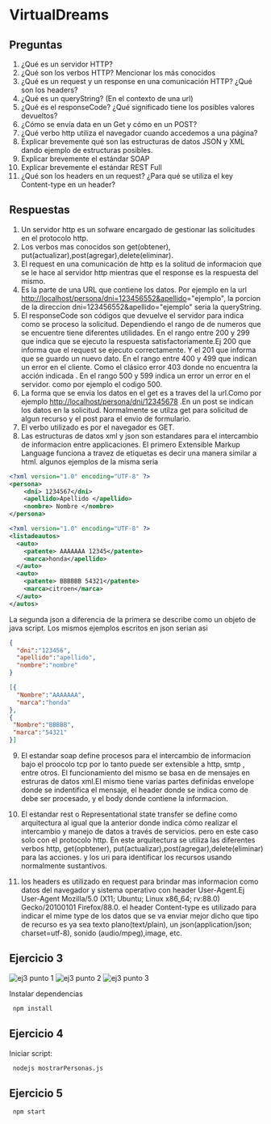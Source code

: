 # VirtualDreams

## Preguntas

1. ¿Qué es un servidor HTTP?
2. ¿Qué son los verbos HTTP? Mencionar los más conocidos
3. ¿Qué es un request y un response en una comunicación HTTP? ¿Qué son los headers?
4. ¿Qué es un queryString? (En el contexto de una url)
5. ¿Qué es el responseCode? ¿Qué significado tiene los posibles valores devueltos?
6. ¿Cómo se envía data en un Get y cómo en un POST?
7. ¿Qué verbo http utiliza el navegador cuando accedemos a una página?
8. Explicar brevemente qué son las estructuras de datos JSON y XML dando ejemplo de estructuras posibles.
9. Explicar brevemente el estándar SOAP
10. Explicar brevemente el estándar REST Full
11. ¿Qué son los headers en un request? ¿Para qué se utiliza el key Content-type en un header?

## Respuestas

1. Un servidor http es un sofware encargado de gestionar las solicitudes en el protocolo http.
2. Los  verbos mas conocidos son get(obtener), put(actualizar),post(agregar),delete(eliminar).
3. El request en una comunicación de http es la solitud de informacion que se le hace al servidor http mientras que el response es la respuesta del mismo.
4. Es la parte de una URL que contiene los datos. Por ejemplo en la url <http://localhost/persona/dni=123456552&apellido>="ejemplo", la porcion de la direccion dni=123456552&apellido="ejemplo" seria la queryString.
5. El responseCode son códigos que devuelve el servidor para indica como se  proceso la solicitud. Dependiendo el rango de de numeros que se encuentre tiene diferentes utilidades.
 En el rango entre 200 y 299 que indica que se ejecuto la respuesta satisfactoriamente.Ej 200 que informa que el request se ejecuto correctamente. Y el 201 que informa que se guardo un nuevo dato.
 En el rango entre 400 y 499 que indican un error en el cliente. Como el clásico error 403 donde no encuentra la acción indicada .
 En el rango 500 y 599  indica  un  error un error en el servidor. como por ejemplo el codigo 500.
6. La forma que  se envia los datos en el get es a traves del la url.Como por ejemplo <http://localhost/persona/dni/12345678> .En un post se indican los datos en la solicitud. Normalmente se utilza get para solicitud de algun recurso  y el post para el envio de formulario.
7. El verbo utilizado es por el navegador es GET.
8. Las estructuras de datos xml y json son estandares para el intercambio de informacion entre applicaciones.
   El primero Extensible Markup Language funciona a travez de etiquetas es decir una manera similar a html.
  algunos  ejemplos de la misma seria

  ```xml
  <?xml version="1.0" encoding="UTF-8" ?>
  <persona>
      <dni> 1234567</dni>
      <apellido>Apellido </apellido>
      <nombre> Nombre </nombre>
  </persona>

  <?xml version="1.0" encoding="UTF-8" ?>
  <listadeautos>
    <auto>
      <patente> AAAAAAA 12345</patente>
      <marca>honda</apellido>
    </auto>
    <auto>
      <patente> BBBBBB 54321</patente>
      <marca>citroen</marca>
    </auto>
  </autos>
 ```

 La segunda json a diferencia de la primera se describe como un objeto de java script. Los mismos ejemplos escritos en json serian asi

 ```json
 {
   "dni":"123456",
   "apellido":"apellido",
   "nombre":"nombre"
 }
```

 ```json
 [{
   "Nombre":"AAAAAAA",
   "marca":"honda"
 },
 {
  "Nombre":"BBBBB",
  "marca":"54321"
 }]
 ```

9. El estandar soap define procesos para el intercambio de informacion bajo el proocolo tcp por lo tanto puede ser extensible a http, smtp , entre otros. El funcionamiento del mismo se basa en de mensajes en estruras de datos xml.El mismo tiene varias partes definidas envelope donde se indentifica el mensaje, el header donde se indica como de debe ser procesado, y el body donde contiene la informacion.

10. El estandar rest o Representational state transfer se define como arquitectura al igual que la anterior donde indica cómo realizar el intercambio y manejo de datos a través de servicios. pero en este caso solo con el protocolo http. En este arquitectura se utiliza las diferentes verbos http, get(opbtener), put(actualizar),post(agregar),delete(eliminar) para las acciones. y los uri para identificar los recursos usando normalmente sustantivos.

11.  los headers es utilizado en request para brindar mas informacion como datos del navegador y sistema operativo con header User-Agent.Ej
User-Agent Mozilla/5.0 (X11; Ubuntu; Linux x86_64; rv:88.0) Gecko/20100101 Firefox/88.0.
el header Content-type es utilizado para indicar el mime type de los datos que se va enviar mejor dicho que tipo de recurso es ya sea texto plano(text/plain), un json(application/json; charset=utf-8), sonido (audio/mpeg),image, etc.


## Ejercicio 3


![ej3 punto 1](https://raw.githubusercontent.com/ebis19/VirtualDreams/main/ScreenShot/VirtualDream-postman-get.png)
![ej3 punto 2](https://raw.githubusercontent.com/ebis19/VirtualDreams/main/ScreenShot/VirtualDream-postman-post.png)
![ej3 punto 3](https://raw.githubusercontent.com/ebis19/VirtualDreams/main/ScreenShot/VirtualDream-postman-get-2.png)


Instalar dependencias

```bash
 npm install
```

## Ejercicio 4

 Iniciar script:

```bash
 nodejs mostrarPersonas.js
```

## Ejercicio 5

```bash
 npm start
```
